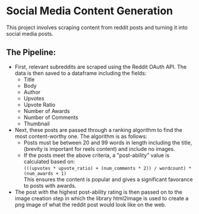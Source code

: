 # Social Media Content Generation
This project involves scraping content from reddit posts and turning it into social media posts.  

## The Pipeline:
- First, relevant subreddits are scraped using the Reddit OAuth API. The data is then saved to a dataframe including the fields:
    - Title
    - Body
    - Author
    - Upvotes
    - Upvote Ratio
    - Number of Awards
    - Number of Comments
    - Thumbnail
- Next, these posts are passed through a ranking algorithm to find the most content-worthy one. The algorithm is as follows:
    - Posts must be between 20 and 99 words in length including the title, (brevity is important for reels content) and include no images.
    - If the posts meet the above criteria, a "post-ability" value is calculated based on:  
    `(((upvotes * upvote_ratio) + (num_comments * 2)) / wordcount) * (num_awards + 1)`  
    This ensures the content is popular and gives a significant favorance to posts with awards.
- The post with the highest post-ability rating is then passed on to the image creation step in which the library html2image is used to create a png image of what the reddit post would look like on the web.